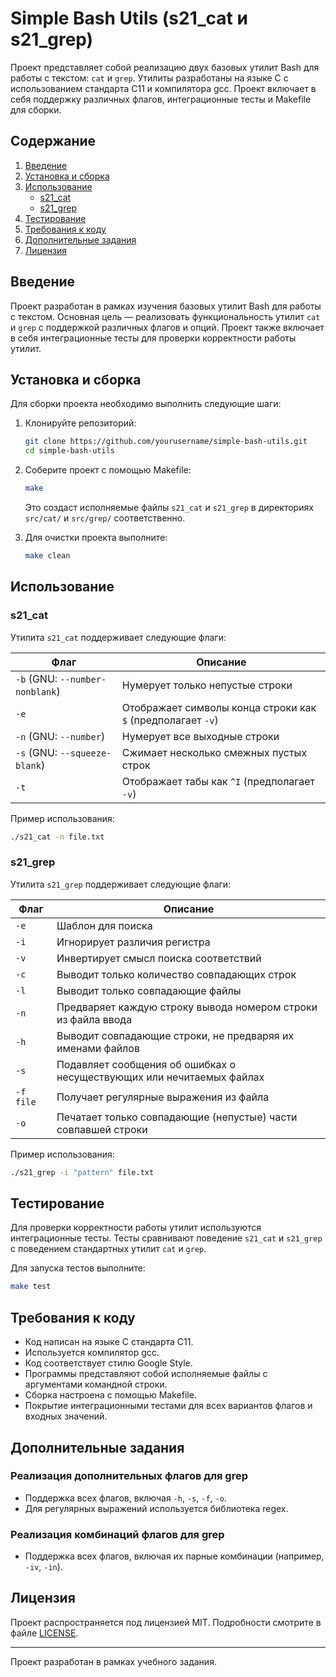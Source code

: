 # Simple Bash Utils (s21_cat и s21_grep)

Проект представляет собой реализацию двух базовых утилит Bash для работы с текстом: `cat` и `grep`. Утилиты разработаны на языке C с использованием стандарта C11 и компилятора gcc. Проект включает в себя поддержку различных флагов, интеграционные тесты и Makefile для сборки.

## Содержание

1. [Введение](#введение)
2. [Установка и сборка](#установка-и-сборка)
3. [Использование](#использование)
   - [s21_cat](#s21_cat)
   - [s21_grep](#s21_grep)
4. [Тестирование](#тестирование)
5. [Требования к коду](#требования-к-коду)
6. [Дополнительные задания](#дополнительные-задания)
7. [Лицензия](#лицензия)

## Введение

Проект разработан в рамках изучения базовых утилит Bash для работы с текстом. Основная цель — реализовать функциональность утилит `cat` и `grep` с поддержкой различных флагов и опций. Проект также включает в себя интеграционные тесты для проверки корректности работы утилит.

## Установка и сборка

Для сборки проекта необходимо выполнить следующие шаги:

1. Клонируйте репозиторий:
   ```bash
   git clone https://github.com/yourusername/simple-bash-utils.git
   cd simple-bash-utils
   ```

2. Соберите проект с помощью Makefile:
   ```bash
   make
   ```

   Это создаст исполняемые файлы `s21_cat` и `s21_grep` в директориях `src/cat/` и `src/grep/` соответственно.

3. Для очистки проекта выполните:
   ```bash
   make clean
   ```

## Использование

### s21_cat

Утилита `s21_cat` поддерживает следующие флаги:

| Флаг | Описание |
|------|----------|
| `-b` (GNU: `--number-nonblank`) | Нумерует только непустые строки |
| `-e` | Отображает символы конца строки как `$` (предполагает `-v`) |
| `-n` (GNU: `--number`) | Нумерует все выходные строки |
| `-s` (GNU: `--squeeze-blank`) | Сжимает несколько смежных пустых строк |
| `-t` | Отображает табы как `^I` (предполагает `-v`) |

Пример использования:
```bash
./s21_cat -n file.txt
```

### s21_grep

Утилита `s21_grep` поддерживает следующие флаги:

| Флаг | Описание |
|------|----------|
| `-e` | Шаблон для поиска |
| `-i` | Игнорирует различия регистра |
| `-v` | Инвертирует смысл поиска соответствий |
| `-c` | Выводит только количество совпадающих строк |
| `-l` | Выводит только совпадающие файлы |
| `-n` | Предваряет каждую строку вывода номером строки из файла ввода |
| `-h` | Выводит совпадающие строки, не предваряя их именами файлов |
| `-s` | Подавляет сообщения об ошибках о несуществующих или нечитаемых файлах |
| `-f file` | Получает регулярные выражения из файла |
| `-o` | Печатает только совпадающие (непустые) части совпавшей строки |

Пример использования:
```bash
./s21_grep -i "pattern" file.txt
```

## Тестирование

Для проверки корректности работы утилит используются интеграционные тесты. Тесты сравнивают поведение `s21_cat` и `s21_grep` с поведением стандартных утилит `cat` и `grep`.

Для запуска тестов выполните:
```bash
make test
```

## Требования к коду

- Код написан на языке C стандарта C11.
- Используется компилятор gcc.
- Код соответствует стилю Google Style.
- Программы представляют собой исполняемые файлы с аргументами командной строки.
- Сборка настроена с помощью Makefile.
- Покрытие интеграционными тестами для всех вариантов флагов и входных значений.

## Дополнительные задания

### Реализация дополнительных флагов для grep

- Поддержка всех флагов, включая `-h`, `-s`, `-f`, `-o`.
- Для регулярных выражений используется библиотека regex.

### Реализация комбинаций флагов для grep

- Поддержка всех флагов, включая их парные комбинации (например, `-iv`, `-in`).

## Лицензия

Проект распространяется под лицензией MIT. Подробности смотрите в файле [LICENSE](LICENSE).

---

Проект разработан в рамках учебного задания.
